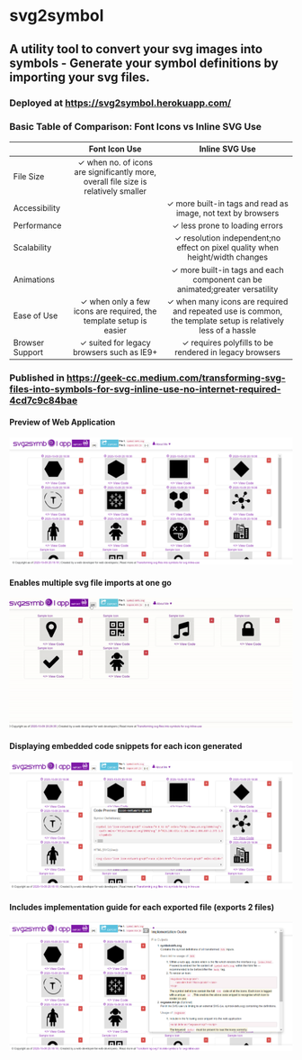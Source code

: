 # svg2symbol
## A utility tool to convert your svg images into symbols - Generate your symbol definitions by importing your svg files.
### Deployed at https://svg2symbol.herokuapp.com/
### Basic Table of Comparison: Font Icons vs Inline SVG Use
|   | Font Icon Use | Inline SVG Use  |
| :------ | :-: | :-: |
| File Size | ✓ when no. of icons are significantly more, overall file size is relatively smaller |   |
| Accessibility |   | ✓ more built-in tags and read as image, not text by browsers |
| Performance |   | ✓ less prone to loading errors |
| Scalability |   | ✓ resolution independent;no effect on pixel quality when height/width changes |
| Animations  |   | ✓ more built-in tags and each component can be animated;greater versatility |
| Ease of Use | ✓ when only a few icons are required, the template setup is easier | ✓ when many icons are required and repeated use is common, the template setup is relatively less of a hassle |
| Browser Support | ✓ suited for legacy browsers such as IE9+ | ✓ requires polyfills to be rendered in legacy browsers |

### Published in https://geek-cc.medium.com/transforming-svg-files-into-symbols-for-svg-inline-use-no-internet-required-4cd7c9c84bae
#### Preview of Web Application
![Web App Preview Onload](https://github.com/incubated-geek-cc/svg2symbol/blob/main/public/img/preview.png)

#### Enables multiple svg file imports at one go
![Web App Preview Import Multiple Files](https://github.com/incubated-geek-cc/svg2symbol/blob/main/public/img/demo.gif)

#### Displaying embedded code snippets for each icon generated
![Web App Preview View Code](https://github.com/incubated-geek-cc/svg2symbol/blob/main/public/img/preview_2.png)

#### Includes implementation guide for each exported file (exports 2 files)
![Web App Preview Implementation Guide](https://github.com/incubated-geek-cc/svg2symbol/blob/main/public/img/preview_3.png)